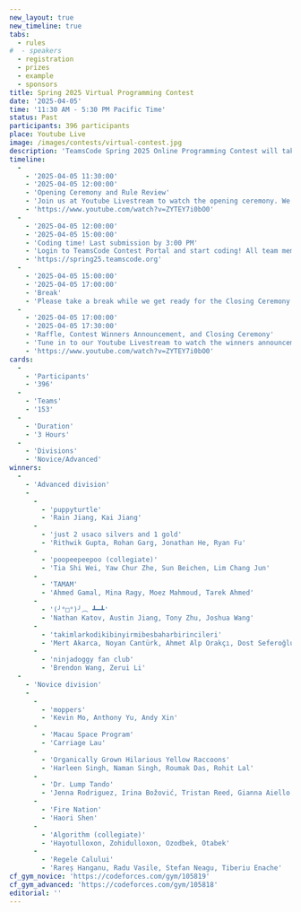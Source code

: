 ```yaml
---
new_layout: true
new_timeline: true
tabs:
  - rules
#  - speakers
  - registration
  - prizes
  - example
  - sponsors
title: Spring 2025 Virtual Programming Contest
date: '2025-04-05'
time: '11:30 AM - 5:30 PM Pacific Time'
status: Past 
participants: 396 participants
place: Youtube Live
image: /images/contests/virtual-contest.jpg
description: 'TeamsCode Spring 2025 Online Programming Contest will take place on Saturday, April 5th, from 11:30 AM to 5:30 PM (Pacific Time) through a Youtube livestream! Computer science students are welcomed to join this competitive programming experience! Teams of up to 4 students will spend 3 hours solving interesting algorithmic problems. There will be two divisions: Novice and Advanced. Prizes will be given out, including placement awards, raffle prizes, and more! Only pre-college participants are eligible for prizes.'
timeline:
  -
    - '2025-04-05 11:30:00'
    - '2025-04-05 12:00:00'
    - 'Opening Ceremony and Rule Review'
    - 'Join us at Youtube Livestream to watch the opening ceremony. We will also be going over the rules of the contest.'
    - 'https://www.youtube.com/watch?v=ZYTEY7i0bO0'
  -
    - '2025-04-05 12:00:00'
    - '2025-04-05 15:00:00'
    - 'Coding time! Last submission by 3:00 PM'
    - 'Login to TeamsCode Contest Portal and start coding! All team members can submit solutions and get instant feedbacks until 3:00 PM.'
    - 'https://spring25.teamscode.org'
  -
    - '2025-04-05 15:00:00'
    - '2025-04-05 17:00:00'
    - 'Break'
    - 'Please take a break while we get ready for the Closing Ceremony.'
  -
    - '2025-04-05 17:00:00'
    - '2025-04-05 17:30:00'
    - 'Raffle, Contest Winners Announcement, and Closing Ceremony'
    - 'Tune in to our Youtube Livestream to watch the winners announcement, raffle, and our final closing ceremony.'
    - 'https://www.youtube.com/watch?v=ZYTEY7i0bO0'
cards:
  -
    - 'Participants'
    - '396'
  -
    - 'Teams'
    - '153'
  -
    - 'Duration'
    - '3 Hours'
  -
    - 'Divisions'
    - 'Novice/Advanced'
winners:
  -
    - 'Advanced division'
    -
      -
        - 'puppyturtle'
        - 'Rain Jiang, Kai Jiang'
      -
        - 'just 2 usaco silvers and 1 gold'
        - 'Rithwik Gupta, Rohan Garg, Jonathan He, Ryan Fu'
      -
        - 'poopeepeepoo (collegiate)'
        - 'Tia Shi Wei, Yaw Chur Zhe, Sun Beichen, Lim Chang Jun'
      -
        - 'TAMAM'
        - 'Ahmed Gamal, Mina Ragy, Moez Mahmoud, Tarek Ahmed'
      -
        - '(╯°□°)╯︵ ┻━┻'
        - 'Nathan Katov, Austin Jiang, Tony Zhu, Joshua Wang'
      -
        - 'takimlarkodikibinyirmibesbaharbirincileri'
        - 'Mert Akarca, Noyan Cantürk, Ahmet Alp Orakçı, Dost Seferoğlu'
      -
        - 'ninjadoggy fan club'
        - 'Brendon Wang, Zerui Li'
  -
    - 'Novice division'
    -
      -
        - 'moppers'
        - 'Kevin Mo, Anthony Yu, Andy Xin'
      -
        - 'Macau Space Program' 
        - 'Carriage Lau'
      -
        - 'Organically Grown Hilarious Yellow Raccoons'
        - 'Harleen Singh, Naman Singh, Roumak Das, Rohit Lal'
      -
        - 'Dr. Lump Tando'
        - 'Jenna Rodriguez, Irina Božović, Tristan Reed, Gianna Aiello'
      -
        - 'Fire Nation'
        - 'Haori Shen'
      - 
        - 'Algorithm (collegiate)'
        - 'Hayotulloxon, Zohidulloxon, Ozodbek, Otabek'
      - 
        - 'Regele Calului'
        - 'Rareș Hanganu, Radu Vasile, Stefan Neagu, Tiberiu Enache'
cf_gym_novice: 'https://codeforces.com/gym/105819'
cf_gym_advanced: 'https://codeforces.com/gym/105818'
editorial: ''
---
```

